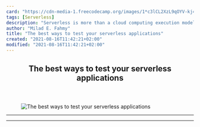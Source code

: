 ```yaml
---
card: "https://cdn-media-1.freecodecamp.org/images/1*c3lCL2XzL9qOYV-kj4G2GA.png"
tags: [Serverless]
description: "Serverless is more than a cloud computing execution model. It"
author: "Milad E. Fahmy"
title: "The best ways to test your serverless applications"
created: "2021-08-16T11:42:21+02:00"
modified: "2021-08-16T11:42:21+02:00"
---
```

<div class="site-wrapper">
<main id="site-main" class="site-main outer">
<div class="inner">
<article class="post-full post tag-serverless tag-testing tag-aws-lambda tag-technology tag-programming ">
<header class="post-full-header">
<h1 class="post-full-title">The best ways to test your serverless applications</h1>
</header>
<figure class="post-full-image">
<picture>
<source media="(max-width: 700px)" sizes="1px" srcset="data:image/gif;base64,R0lGODlhAQABAIAAAAAAAP///yH5BAEAAAAALAAAAAABAAEAAAIBRAA7 1w">
<source media="(min-width: 701px)" sizes="(max-width: 800px) 400px,
(max-width: 1170px) 700px,
1400px" srcset="https://cdn-media-1.freecodecamp.org/images/1*c3lCL2XzL9qOYV-kj4G2GA.png 300w,
https://cdn-media-1.freecodecamp.org/images/1*c3lCL2XzL9qOYV-kj4G2GA.png 600w,
https://cdn-media-1.freecodecamp.org/images/1*c3lCL2XzL9qOYV-kj4G2GA.png 1000w,
https://cdn-media-1.freecodecamp.org/images/1*c3lCL2XzL9qOYV-kj4G2GA.png 2000w">
<img onerror="this.style.display='none'" src="https://cdn-media-1.freecodecamp.org/images/1*c3lCL2XzL9qOYV-kj4G2GA.png" alt="The best ways to test your serverless applications">
</picture>
</figure>
<section class="post-full-content">
<div class="post-content">
</div>
<hr>
<hr>
</section>
</article>
</div>
</main>
</div>
<!-- Google Tag Manager (noscript) -->
<!-- End Google Tag Manager (noscript) -->
